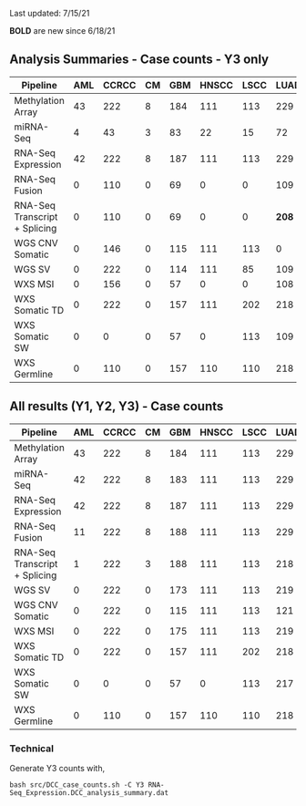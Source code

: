 
Last updated: 7/15/21

**BOLD** are new since 6/18/21

## Analysis Summaries - Case counts - Y3 only
Pipeline                        | AML | CCRCC | CM  | GBM | HNSCC | LSCC | LUAD | PDA | SAR | UCEC | Total
---                             | --- | ----- | --- | --- | ----- | ---- | ---- | --- | --- | ---- | ---
Methylation Array               | 43  | 222   | 8   | 184 | 111   | 113  | 229  | 164 | 19  | 249  |  1342 
miRNA-Seq                       |  4  | 43    | 3   | 83  |  22   |  15  |  72  |  82 |  0  |  35  |  359 
RNA-Seq Expression              | 42  | 222   | 8   | 187 | 111   | 113  | 229  | 164 | 19  | 252  |  1347 
RNA-Seq Fusion                  |  0  | 110   | 0   | 69  | 0     |   0  | 109  | 81  |  0  | 170  | 539  
RNA-Seq Transcript + Splicing   |  0  | 110   | 0   | 69  |   0   |   0  |**208**| 81  |  0  | 170  |**638** 
WGS CNV Somatic                 |  0  | 146   | 0   | 115 | 111   | 113  |   0  | 166 |  0  | 242  | 893
WGS SV                          |  0  | 222   | 0   | 114 | 111   |  85  | 109  | 89  |  0  |  203 | 1024
WXS MSI                         |  0  | 156   | 0   | 57  | 0     |   0  | 108  | 166 |  0  | 104  |  591 
WXS Somatic TD                  | 0   | 222   | 0   | 157 | 111   | 202  | 218  | 164 | 0   | 233  |  1319 
WXS Somatic SW                  | 0   |  0    | 0   | 57  | 0     | 113  | 109  | 166 | 0   | 247  |  692 
WXS Germline                    | 0   | 110   | 0   | 157 |110    | 110  | 218  | 145 | 0   |  95  | 945

<!-- Note, WXS Somatic CCRCC was not reported to DCC analysis summary -->
## All results (Y1, Y2, Y3) - Case counts

Pipeline                        | AML | CCRCC | CM  | GBM | HNSCC | LSCC | LUAD | PDA | SAR | UCEC | Total
---                             | --- | ----- | --- | --- | ----- | ---- | ---- | --- | --- | ---- | ---
Methylation Array               | 43  | 222   | 8   | 184 | 111   | 113  | 229  | 164 | 19  | 249  | 1342
miRNA-Seq                       | 42  | 222   | 8   | 183 | 111   | 113  | 229  | 164 | 19  | 250  | 1341 
RNA-Seq Expression              | 42  | 222   | 8   | 187 | 111   | 113  | 229  | 164 | 19  | 252  | 1347 
RNA-Seq Fusion                  | 11  | 222   | 8   | 188 | 111   | 113  | 229  | 164 | 19  | 246  | 1311 
RNA-Seq Transcript + Splicing   | 1   | 222   | 3   | 188 | 111   | 113  | 218  | 164 | 0   | 246  | 1266
WGS SV                          | 0   | 222   | 0   | 173 | 111   | 113  | 219  | 166 | 0   | 242  | 1337 
WGS CNV Somatic                 |  0  | 222   | 0   | 115 | 111   | 113  | 121  | 166 | 0   | 242  | 1090 
WXS MSI                         | 0   | 222   | 0   | 175 | 111   | 113  | 219  | 166 | 0   | 247  | 1253 
WXS Somatic TD                  | 0   | 222   | 0   | 157 | 111   | 202  | 218  | 164 | 0   | 233  | 1319
WXS Somatic SW                  | 0   | 0     | 0   | 57  | 0     | 113  | 217  | 166 | 0   | 247  | 800 
WXS Germline                    | 0   | 110   | 0   | 157 |110    | 110  | 218  | 145 | 0   |  95  | 945


### Technical
Generate Y3 counts with,
```
bash src/DCC_case_counts.sh -C Y3 RNA-Seq_Expression.DCC_analysis_summary.dat
```

